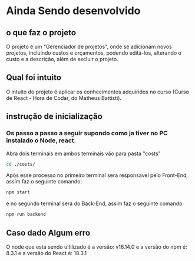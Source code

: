 # Ainda Sendo desenvolvido
## o que faz o projeto
O projeto é um "Gerenciador de projetos", onde se adicionam novos projetos, incluindo custos e orçamentos,
podendo editá-los, alterando o custo e a descrição, além de excluir o projeto.
## Qual foi intuito
O intuito do projeto é aplicar os conhecimentos adquiridos no curso (Curso de React - Hora de Codar, do Matheus Battisti).
## instrução de inicialização
### Os passo a passo a seguir supondo como ja tiver no PC instalado o Node, react.

Abra dois terminais em ambos terminais vão para pasta "costs"
```bash
cd ./costs/
```
Após esse processo no primeiro terminal sera responsavel pelo Front-End, assim faz o seguinte comando:
```bash
npm start
```
e no segundo terminal sera do Back-End, assim faz o seguinte comando:
```bash
npm run backend
```
## Caso dado Algum erro
O node que esta sendo ultilizado é a versão: v16.14.0
e a versão do npm é: 8.3.1 
e a versão do React é: 18.3.1  
